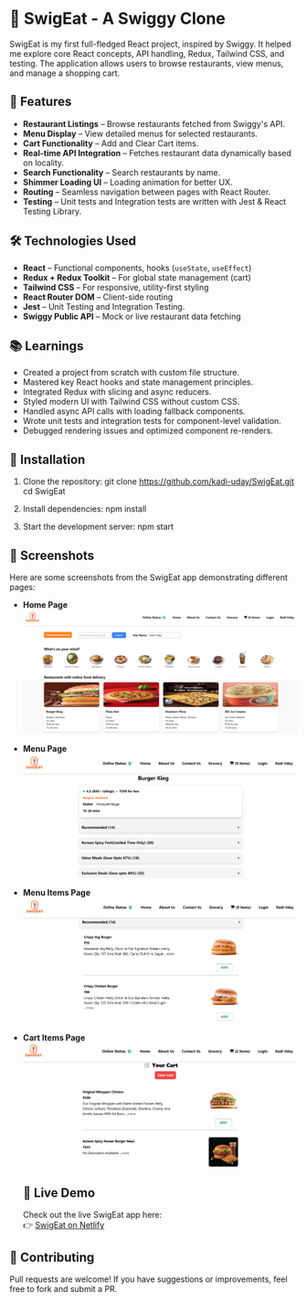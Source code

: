 # 🍔 SwigEat - A Swiggy Clone

SwigEat is my first full-fledged React project, inspired by Swiggy. It helped me explore core React concepts, API handling, Redux, Tailwind CSS, and testing. The application allows users to browse restaurants, view menus, and manage a shopping cart.

## 🚀 Features

- **Restaurant Listings** – Browse restaurants fetched from Swiggy's API.
- **Menu Display** – View detailed menus for selected restaurants.
- **Cart Functionality** – Add and Clear Cart items.
- **Real-time API Integration** – Fetches restaurant data dynamically based on locality.
- **Search Functionality** – Search restaurants by name.
- **Shimmer Loading UI** – Loading animation for better UX.
- **Routing** – Seamless navigation between pages with React Router.
- **Testing** – Unit tests and Integration tests are written with Jest & React Testing Library.

## 🛠️ Technologies Used

- **React** – Functional components, hooks (`useState`, `useEffect`)
- **Redux + Redux Toolkit** – For global state management (cart)
- **Tailwind CSS** – For responsive, utility-first styling
- **React Router DOM** – Client-side routing
- **Jest** – Unit Testing and Integration Testing.
- **Swiggy Public API** – Mock or live restaurant data fetching

## 📚 Learnings

- Created a project from scratch with custom file structure.
- Mastered key React hooks and state management principles.
- Integrated Redux with slicing and async reducers.
- Styled modern UI with Tailwind CSS without custom CSS.
- Handled async API calls with loading fallback components.
- Wrote unit tests and integration tests for component-level validation.
- Debugged rendering issues and optimized component re-renders.

## 🔧 Installation

1. Clone the repository:
   git clone https://github.com/kadi-uday/SwigEat.git
   cd SwigEat

2. Install dependencies:
   npm install

3. Start the development server:
   npm start

## 📸 Screenshots

Here are some screenshots from the SwigEat app demonstrating different pages:

- **Home Page**  
  ![Home Page](src/components/screenshots/SwigEat-1_HomePage.png)

- **Menu Page**  
  ![Menu Page](src/components/screenshots/SwigEat-2_MenuPage.png)

- **Menu Items Page**  
  ![Menu Items Page](src/components/screenshots/SwigEat-3_MenuItemsPage.png)

- **Cart Items Page**  
   ![Cart Items Page](src/components/screenshots/SwigEat-4_CartItemsPage.png)

  ## 🚀 Live Demo

  Check out the live SwigEat app here:  
  👉 [SwigEat on Netlify](https://swigeat-clone.netlify.app/)

## 🤝 Contributing

Pull requests are welcome! If you have suggestions or improvements, feel free to fork and submit a PR.
